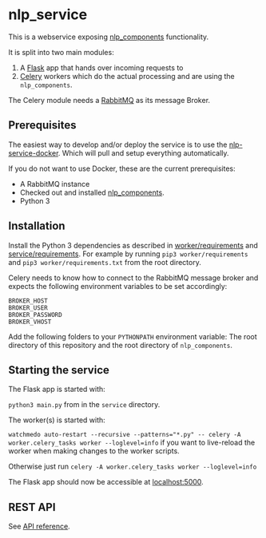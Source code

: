 # nlp_service

This is a webservice exposing [nlp_components](https://github.com/dainst/nlp_components) functionality. 

It is split into two main modules: 
1) A [Flask](http://flask.pocoo.org/) app that hands over incoming requests to 
2) [Celery](http://www.celeryproject.org/) workers which do the actual processing and are using the `nlp_components`. 

The Celery module needs a [RabbitMQ](https://www.rabbitmq.com/) as its message Broker.

## Prerequisites

The easiest way to develop and/or deploy the service is to use the 
[nlp-service-docker](https://github.com/dainst/nlp-service-docker). Which will pull and setup everything automatically.

If you do not want to use Docker, these are the current prerequisites:

* A RabbitMQ instance
* Checked out and installed [nlp_components](https://github.com/dainst/nlp_components).
* Python 3

## Installation

Install the Python 3 dependencies as described in [worker/requirements](worker/requirements.txt) and 
[service/requirements](service/requirements.txt). For example by running `pip3 worker/requirements` and 
`pip3 worker/requirements.txt` from the root directory.

Celery needs to know how to connect to the RabbitMQ message broker and expects the following environment variables to 
be set accordingly:

```
BROKER_HOST
BROKER_USER
BROKER_PASSWORD
BROKER_VHOST
```

Add the following folders to your `PYTHONPATH` environment variable: The root directory of 
this repository and the root directory of `nlp_components`.

## Starting the service

The Flask app is started with:
 
`python3 main.py` from in the `service` directory.

The worker(s) is started with:

`watchmedo auto-restart --recursive --patterns="*.py" -- celery -A worker.celery_tasks worker --loglevel=info` if you 
want to live-reload the worker when making changes to the worker scripts. 

Otherwise just run 
`celery -A worker.celery_tasks worker --loglevel=info`

The Flask app should now be accessible at [localhost:5000](http://localhost:5000).

## REST API

See [API reference](API-REFERENCE.md).